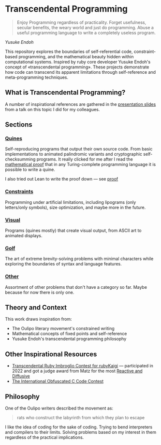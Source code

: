 # Transcendental Programming

> Enjoy Programming regardless of practicality.
> Forget usefulness, secular benefits, the weary world and just do programming.
> Abuse a useful programming language to write a completely useless program.

*Yusuke Endoh*

This repository explores the boundaries of self-referential code, constraint-based programming, and
the mathematical beauty hidden within computational systems. Inspired by ruby core developer
Yusuke Endoh's concept of «transcendental programming». These projects demonstrate how code can
transcend its apparent limitations through self-reference and meta-programming techniques.

## What is Transcendental Programming?

A number of inspirational references are gathered in the [presentation slides](./transcendental-programming.pdf)
from a talk on this topic I did for my colleagues.

## Sections

### [Quines](./quines/)

Self-reproducing programs that output their own source code. From basic implementations to animated
palindromic variants and cryptographic self-checksumming programs. It really clicked for me after
I read the [mathematical proof][quine-article] that in any Turing-complete programming language it
is possible to write a quine.

I also tried out Lean to write the proof down — see [proof](./proof/)

### [Constraints](./constraints/)

Programming under artificial limitations, including lipograms (only letters/only symbols), size
optimization, and maybe more in the future.

### [Visual](./visual/)

Programs (quines mostly) that create visual output, from ASCII art to animated displays.

### [Golf](./golf/)

The art of extreme brevity-solving problems with minimal characters while exploring the boundaries
of syntax and language features.

### [Other](./other/)

Assortment of other problems that don't have a category so far. Maybe because for now there is only
one.

## Theory and Context


This work draws inspiration from:

- The Oulipo literary movement's constrained writing
- Mathematical concepts of fixed points and self-reference
- Yusuke Endoh's transcendental programming philosophy

## Other Inspirational Resources

- [Transcendental Ruby Imbroglio Contest for rubyKaigi][tric] — participated in 2022 and got
  a judge award from Matz for the most [Reactive and Diffusive][rd]
- [The International Obfuscated C Code Contest][ioccc]


## Philosophy

One of the Oulipo writers described the movement as:

> rats who construct the labyrinth from which they plan to escape

I like the idea of coding for the sake of coding. Trying to bend interpreters and compilers to their
limits. Solving problems based on my interest in them regardless of the practical implications.

<!-- links -->

[quine-article]: http://www.madore.org/~david/computers/quine.html
[tric]: https://github.com/tric
[rd]: https://github.com/tric/trick2022/tree/master/07-lonelyelk
[ioccc]: https://www.ioccc.org/